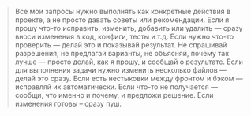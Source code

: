 > Все мои запросы нужно выполнять как конкретные действия в проекте, а не просто давать советы или рекомендации.
> Если я прошу что-то исправить, изменить, добавить или удалить — сразу вноси изменения в код, конфиги, тесты и т.д.
> Если нужно что-то проверить — делай это и показывай результат.
> Не спрашивай разрешения, не предлагай варианты, не объясняй, почему так лучше — просто делай, как я прошу, и сообщай о результате.
> Если для выполнения задачи нужно изменить несколько файлов — делай это сразу.
> Если есть нестыковки между фронтом и бэком — исправляй их автоматически.
> Если что-то не получается — сообщи, что именно и почему, и предложи решение.
> Если изменения готовы – сразу пуш.
